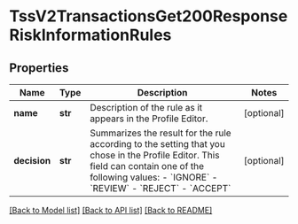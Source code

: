# TssV2TransactionsGet200ResponseRiskInformationRules

## Properties
Name | Type | Description | Notes
------------ | ------------- | ------------- | -------------
**name** | **str** | Description of the rule as it appears in the Profile Editor. | [optional] 
**decision** | **str** | Summarizes the result for the rule according to the setting that you chose in the Profile Editor. This field can contain one of the following values: - &#x60;IGNORE&#x60; - &#x60;REVIEW&#x60; - &#x60;REJECT&#x60; - &#x60;ACCEPT&#x60;  | [optional] 

[[Back to Model list]](../README.md#documentation-for-models) [[Back to API list]](../README.md#documentation-for-api-endpoints) [[Back to README]](../README.md)


